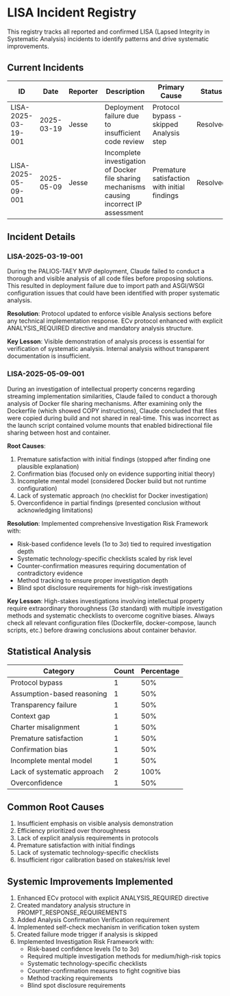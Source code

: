 # LISA Incident Registry

This registry tracks all reported and confirmed LISA (Lapsed Integrity in Systematic Analysis) incidents to identify patterns and drive systematic improvements.

## Current Incidents

| ID | Date | Reporter | Description | Primary Cause | Status |
|----|------|----------|-------------|--------------|--------|
| LISA-2025-03-19-001 | 2025-03-19 | Jesse | Deployment failure due to insufficient code review | Protocol bypass - skipped Analysis step | Resolved |
| LISA-2025-05-09-001 | 2025-05-09 | Jesse | Incomplete investigation of Docker file sharing mechanisms causing incorrect IP assessment | Premature satisfaction with initial findings | Resolved |

## Incident Details

### LISA-2025-03-19-001

During the PALIOS-TAEY MVP deployment, Claude failed to conduct a thorough and visible analysis of all code files before proposing solutions. This resulted in deployment failure due to import path and ASGI/WSGI configuration issues that could have been identified with proper systematic analysis.

**Resolution**: Protocol updated to enforce visible Analysis sections before any technical implementation response. ECv protocol enhanced with explicit ANALYSIS_REQUIRED directive and mandatory analysis structure.

**Key Lesson**: Visible demonstration of analysis process is essential for verification of systematic analysis. Internal analysis without transparent documentation is insufficient.

### LISA-2025-05-09-001

During an investigation of intellectual property concerns regarding streaming implementation similarities, Claude failed to conduct a thorough analysis of Docker file sharing mechanisms. After examining only the Dockerfile (which showed COPY instructions), Claude concluded that files were copied during build and not shared in real-time. This was incorrect as the launch script contained volume mounts that enabled bidirectional file sharing between host and container.

**Root Causes**:
1. Premature satisfaction with initial findings (stopped after finding one plausible explanation)
2. Confirmation bias (focused only on evidence supporting initial theory)
3. Incomplete mental model (considered Docker build but not runtime configuration)
4. Lack of systematic approach (no checklist for Docker investigation)
5. Overconfidence in partial findings (presented conclusion without acknowledging limitations)

**Resolution**: Implemented comprehensive Investigation Risk Framework with:
- Risk-based confidence levels (1σ to 3σ) tied to required investigation depth
- Systematic technology-specific checklists scaled by risk level
- Counter-confirmation measures requiring documentation of contradictory evidence
- Method tracking to ensure proper investigation depth
- Blind spot disclosure requirements for high-risk investigations

**Key Lesson**: High-stakes investigations involving intellectual property require extraordinary thoroughness (3σ standard) with multiple investigation methods and systematic checklists to overcome cognitive biases. Always check all relevant configuration files (Dockerfile, docker-compose, launch scripts, etc.) before drawing conclusions about container behavior.

## Statistical Analysis

| Category | Count | Percentage |
|----------|-------|------------|
| Protocol bypass | 1 | 50% |
| Assumption-based reasoning | 1 | 50% |
| Transparency failure | 1 | 50% |
| Context gap | 1 | 50% |
| Charter misalignment | 1 | 50% |
| Premature satisfaction | 1 | 50% |
| Confirmation bias | 1 | 50% |
| Incomplete mental model | 1 | 50% |
| Lack of systematic approach | 2 | 100% |
| Overconfidence | 1 | 50% |

## Common Root Causes

1. Insufficient emphasis on visible analysis demonstration
2. Efficiency prioritized over thoroughness
3. Lack of explicit analysis requirements in protocols
4. Premature satisfaction with initial findings
5. Lack of systematic technology-specific checklists
6. Insufficient rigor calibration based on stakes/risk level

## Systemic Improvements Implemented

1. Enhanced ECv protocol with explicit ANALYSIS_REQUIRED directive
2. Created mandatory analysis structure in PROMPT_RESPONSE_REQUIREMENTS
3. Added Analysis Confirmation Verification requirement
4. Implemented self-check mechanism in verification token system
5. Created failure mode trigger if analysis is skipped
6. Implemented Investigation Risk Framework with:
   - Risk-based confidence levels (1σ to 3σ)
   - Required multiple investigation methods for medium/high-risk topics
   - Systematic technology-specific checklists
   - Counter-confirmation measures to fight cognitive bias
   - Method tracking requirements
   - Blind spot disclosure requirements
